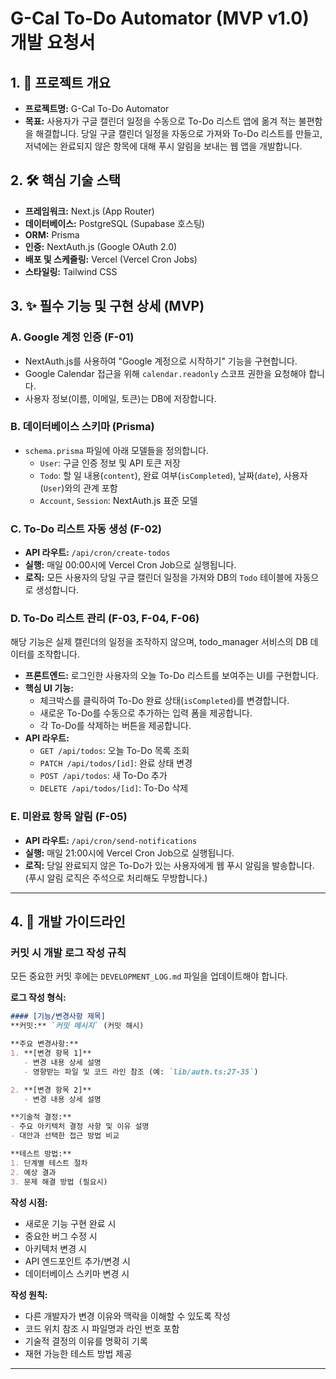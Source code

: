 # G-Cal To-Do Automator (MVP v1.0) 개발 요청서

## 1. 🎯 프로젝트 개요

- **프로젝트명:** G-Cal To-Do Automator
- **목표:** 사용자가 구글 캘린더 일정을 수동으로 To-Do 리스트 앱에 옮겨 적는 불편함을 해결합니다. 당일 구글 캘린더 일정을 자동으로 가져와 To-Do 리스트를 만들고, 저녁에는 완료되지 않은 항목에 대해 푸시 알림을 보내는 웹 앱을 개발합니다.

## 2. 🛠️ 핵심 기술 스택

- **프레임워크:** Next.js (App Router)
- **데이터베이스:** PostgreSQL (Supabase 호스팅)
- **ORM:** Prisma
- **인증:** NextAuth.js (Google OAuth 2.0)
- **배포 및 스케줄링:** Vercel (Vercel Cron Jobs)
- **스타일링:** Tailwind CSS

## 3. ✨ 필수 기능 및 구현 상세 (MVP)

### A. Google 계정 인증 (F-01)

- NextAuth.js를 사용하여 "Google 계정으로 시작하기" 기능을 구현합니다.
- Google Calendar 접근을 위해 `calendar.readonly` 스코프 권한을 요청해야 합니다.
- 사용자 정보(이름, 이메일, 토큰)는 DB에 저장합니다.

### B. 데이터베이스 스키마 (Prisma)

- `schema.prisma` 파일에 아래 모델들을 정의합니다.
  - `User`: 구글 인증 정보 및 API 토큰 저장
  - `Todo`: 할 일 내용(`content`), 완료 여부(`isCompleted`), 날짜(`date`), 사용자(`User`)와의 관계 포함
  - `Account`, `Session`: NextAuth.js 표준 모델

### C. To-Do 리스트 자동 생성 (F-02)

- **API 라우트:** `/api/cron/create-todos`
- **실행:** 매일 00:00시에 Vercel Cron Job으로 실행됩니다.
- **로직:** 모든 사용자의 당일 구글 캘린더 일정을 가져와 DB의 `Todo` 테이블에 자동으로 생성합니다.

### D. To-Do 리스트 관리 (F-03, F-04, F-06)

해당 기능은 실제 캘린더의 일정을 조작하지 않으며, todo_manager 서비스의 DB 데이터를 조작합니다.

- **프론트엔드:** 로그인한 사용자의 오늘 To-Do 리스트를 보여주는 UI를 구현합니다.
- **핵심 UI 기능:**
  - 체크박스를 클릭하여 To-Do 완료 상태(`isCompleted`)를 변경합니다.
  - 새로운 To-Do를 수동으로 추가하는 입력 폼을 제공합니다.
  - 각 To-Do를 삭제하는 버튼을 제공합니다.
- **API 라우트:**
  - `GET /api/todos`: 오늘 To-Do 목록 조회
  - `PATCH /api/todos/[id]`: 완료 상태 변경
  - `POST /api/todos`: 새 To-Do 추가
  - `DELETE /api/todos/[id]`: To-Do 삭제

### E. 미완료 항목 알림 (F-05)

- **API 라우트:** `/api/cron/send-notifications`
- **실행:** 매일 21:00시에 Vercel Cron Job으로 실행됩니다.
- **로직:** 당일 완료되지 않은 To-Do가 있는 사용자에게 웹 푸시 알림을 발송합니다. (푸시 알림 로직은 주석으로 처리해도 무방합니다.)

---

## 4. 📝 개발 가이드라인

### 커밋 시 개발 로그 작성 규칙

모든 중요한 커밋 후에는 `DEVELOPMENT_LOG.md` 파일을 업데이트해야 합니다.

**로그 작성 형식:**

```markdown
#### [기능/변경사항 제목]
**커밋:** `커밋 메시지` (커밋 해시)

**주요 변경사항:**
1. **[변경 항목 1]**
   - 변경 내용 상세 설명
   - 영향받는 파일 및 코드 라인 참조 (예: `lib/auth.ts:27-35`)

2. **[변경 항목 2]**
   - 변경 내용 상세 설명

**기술적 결정:**
- 주요 아키텍처 결정 사항 및 이유 설명
- 대안과 선택한 접근 방법 비교

**테스트 방법:**
1. 단계별 테스트 절차
2. 예상 결과
3. 문제 해결 방법 (필요시)
```

**작성 시점:**
- 새로운 기능 구현 완료 시
- 중요한 버그 수정 시
- 아키텍처 변경 시
- API 엔드포인트 추가/변경 시
- 데이터베이스 스키마 변경 시

**작성 원칙:**
- 다른 개발자가 변경 이유와 맥락을 이해할 수 있도록 작성
- 코드 위치 참조 시 파일명과 라인 번호 포함
- 기술적 결정의 이유를 명확히 기록
- 재현 가능한 테스트 방법 제공

---
